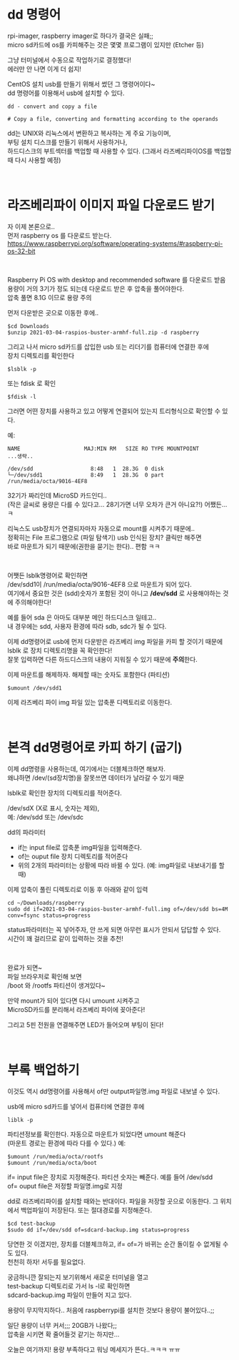 # dd 명령어
rpi-imager, raspberry imager로 하다가 결국은 실패;;  
micro sd카드에 os를 카피해주는 것은 몇몇 프로그램이 있지만 (Etcher 등)

그냥 터미널에서 수동으로 작업하기로 결정했다!   
에러만 안 나면 이게 더 쉽지!    

CentOS 설치 usb를 만들기 위해서 썼던 그 명령어이다~  
dd 명령어를 이용해서 usb에 설치할 수 있다.

```
dd - convert and copy a file

# Copy a file, converting and formatting according to the operands
```

dd는 UNIX와 리눅스에서 변환하고 복사하는 게 주요 기능이며,    
부팅 설치 디스크를 만들기 위해서 사용하거나,   
하드디스크의 부트섹터를 백업할 때 사용할 수 있다. (그래서 라즈베리파이OS를 백업할 때 다시 사용할 예정)

<br>

# 라즈베리파이 이미지 파일 다운로드 받기
자 이제 본론으로..  
먼저 raspberry os 를 다운로드 받는다.  
https://www.raspberrypi.org/software/operating-systems/#raspberry-pi-os-32-bit

<br>

Raspberry Pi OS with desktop and recommended software 를 다운로드 받음   
용량이 거의 3기가 정도 되는데 다운로드 받은 후
압축을 풀어야한다.   
압축 풀면 8.1G 이므로 용량 주의

먼저 다운받은 곳으로 이동한 후에..
```
$cd Downloads
$unzip 2021-03-04-raspios-buster-armhf-full.zip -d raspberry
```

그리고 나서 micro sd카드를 삽입한 usb 또는 리더기를 컴퓨터에 연결한 후에  
장치 디렉토리를 확인한다
```shell 
$lsblk -p
```
또는 fdisk 로 확인
```shell
$fdisk -l
```

그러면 어떤 장치를 사용하고 있고 어떻게 연결되어 있는지 트리형식으로 확인할 수 있다.

예:
```
NAME                    MAJ:MIN RM   SIZE RO TYPE MOUNTPOINT
...생략..

/dev/sdd                  8:48   1  28.3G  0 disk 
└─/dev/sdd1               8:49   1  28.3G  0 part /run/media/octa/9016-4EF8
```
32기가 짜리인데 MicroSD 카드인디..   
(작은 글씨로 용량은 다를 수 있다고... 28기가면 너무 오차가 큰거 아니요?!)
어쨌든...ㅋ

리눅스도 usb장치가 연결되자마자 자동으로 mount를 시켜주기 때문에..   
정확히는 File 프로그램으로 (파일 탐색기) usb 인식된 장치? 클릭만 해주면   
바로 마운트가 되기 때문에(권한을 묻기는 한다).. 편함 ㅋㅋ

<br>

어쨋든 lsblk명령어로 확인하면   
/dev/sdd1이 /run/media/octa/9016-4EF8 으로 마운트가 되어 있다.  
여기에서 중요한 것은 (sdd)숫자가 포함된 것이 아니고 **/dev/sdd** 로 사용해야하는 것에 주의해야한다!  

예를 들어 sda 은 아마도 대부분 메인 하드디스크 일테고..     
내 경우에는 sdd, 사용자 환경에 따라 sdb, sdc가 될 수 있다.  

이제 dd명령어로 usb에 먼저 다운받은 라즈베리 img 파일을 카피 할 것이기 때문에    
lsblk 로 장치 디렉토리명을 꼭 확인한다!   
잘못 입력하면 다른 하드디스크의 내용이 지워질 수 있기 때문에 **주의**한다.

이제 마운트를 해제하자. 해제할 때는 숫자도 포함한다 (파티션)
```
$umount /dev/sdd1
```

이제 라즈베리 파이 img 파일 있는 압축푼 디렉토리로 이동한다.  


<br>

# 본격 dd명령어로 카피 하기 (굽기)
이제 dd명령을 사용하는데, 여기에서는 더블체크하면 해보자.  
왜냐하면 /dev/(sd장치명)을 잘못쓰면 데이터가 날라갈 수 있기 때문  

lsblk로 확인한 장치의 디렉토리를 적어준다.

/dev/sdX (X로 표시, 숫자는 제외),    
예: /dev/sdd  또는 /dev/sdc   

dd의 파라미터   
- if는 input file로 압축푼 img파일을 입력해준다.   
- of는 ouput file 장치 디렉토리를 적어준다   
- 위의 2개의 파라미터는 상황에 따라 바뀔 수 있다. (예: img파일로 내보내기를 할때)      

이제 압축이 풀린 디렉토리로 이동 후 아래와 같이 입력   
```shell
cd ~/Downloads/raspberry
sudo dd if=2021-03-04-raspios-buster-armhf-full.img of=/dev/sdd bs=4M conv=fsync status=progress
```
status파라미터는 꼭 넣어주자, 안 쓰게 되면 아무런 표시가 안되서 답답할 수 있다.  
시간이 꽤 걸리므로 같이 입력하는 것을 추천!

<br>

완료가 되면~  
파일 브라우저로 확인해 보면  
/boot 와 /rootfs 파티션이 생겨있다~  

만약 mount가 되어 있다면 다시 umount 시켜주고   
MicroSD카드를 분리해서 라즈베리 파이에 꽂아준다!

그리고 5핀 전원을 연결해주면 LED가 들어오며 부팅이 된다!

<br>

# 부록 백업하기
이것도 역시 dd명령어를 사용해서 of만 output파일명.img 파일로 내보낼 수 있다.

usb에 micro sd카드를 넣어서 컴퓨터에 연결한 후에
```
liblk -p
```

파티션정보를 확인한다.
자동으로 마운트가 되었다면 umount 해준다  
(마운트 경로는 환경에 따라 다를 수 있다.)
예:
```
$umount /run/media/octa/rootfs
$umount /run/media/octa/boot

```

if= input file은 장치로 지정해준다. 파티션 숫자는 빼준다. 예를 들어 /dev/sdd  
of= ouput file은 저정할 파일명.img로 지정

dd로 라즈베리파이를 설치할 때와는 반대이다. 
파일을 저장할 곳으로 이동한다. 그 위치에서 백업파일이 저장된다. 또는 절대경로를 지정해준다.

```
$cd test-backup
$sudo dd if=/dev/sdd of=sdcard-backup.img status=progress
```

당연한 것 이겠지만, 장치를 더블체크하고, if= of=가 바뀌는 순간 돌이킬 수 없게될 수도 있다.  
천천히 하자! 서두를 필요없다.

궁금하니깐 잘되는지 보기위해서 새로운 터미널을 열고  
test-backup 디렉토리로 가서 ls -l로 확인하면   
sdcard-backup.img 파일이 만들어 지고 있다.

용량이 무지막지하다.. 처음에 raspberrypi를 설치한 것보다 용량이 불어있다..;;

일단 용량이 너무 커서;;; 20GB가 나왔다;;      
압축을 시키면 확 줄어들것 같기는 하지만...

오늘은 여기까지! 용량 부족하다고 워닝 메세지가 뜬다..ㅋㅋㅋ ㅠㅠ

